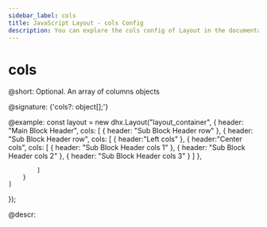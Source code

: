 ```yaml
---
sidebar_label: cols
title: JavaScript Layout - cols Config 
description: You can explore the cols config of Layout in the documentation of the DHTMLX JavaScript UI library. Browse developer guides and API reference, try out code examples and live demos, and download a free 30-day evaluation version of DHTMLX Suite.
---
```


# cols

@short: Optional. An array of columns objects

@signature: {'cols?: object[];'}

@example:
const layout = new dhx.Layout("layout_container", {
    header: "Main Block Header",
    cols: [
        {
            header: "Sub Block Header row"
        },
        {
            header: "Sub Block Header row",
            cols: [
                {
                    header:"Left cols"
                },
                {
                    header:"Center cols",
                    cols: [
                        { header: "Sub Block Header cols 1" },
                        { header: "Sub Block Header cols 2" },
                        { header: "Sub Block Header cols 3" }
                    ]
                },
 
            ]
        }
    ]
});

@descr:

[comment]: # (@relatedapi: layout/api/layout_rows_config.md)

[comment]: # (@related: layout/initialization.md#initialize-layout layout/layout_structure.md)
